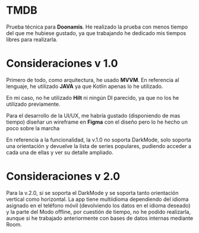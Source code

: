 # TMDB

Prueba técnica para **Doonamis**. He realizado la prueba con menos tiempo del que me hubiese gustado, 
ya que trabajando he dedicado mis tiempos libres para realizarla.

# Consideraciones v 1.0

Primero de todo, como arquitectura, he usado **MVVM**. En referencia al lenguaje, he utilizado **JAVA**
ya que Kotlin apenas lo he utilizado.

En mi caso, no he utilizado **Hilt** ni ningún DI parecido, ya que no los he utilizado previamente.

Para el desarrollo de la UI/UX, me habría gustado (disponiendo de mas tiempo) diseñar un wireframe en **Figma** 
con el diseño pero lo he hecho un poco sobre la marcha

En referencia a la funcionalidad, la v.1.0 no soporta DarkMode, solo soporta una orientación y devuelve la lista de series
populares, pudiendo acceder a cada una de ellas y ver su detalle ampliado.

# Consideraciones v 2.0
Para la v.2.0, si se soporta el DarkMode y se soporta tanto orientación vertical como horizontal. La app tiene 
multiidioma dependiendo del idioma asignado en el teléfono móvil (devolviendo los datos en el idioma deseado) 
y la parte del Modo offline, por cuestión de tiempo, no he podido realizarla, aunque si he trabajado anteriormente
con bases de datos internas mediante Room.



